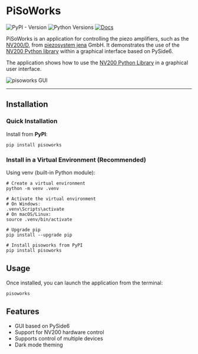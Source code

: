 # PiSoWorks

![PyPI - Version](https://img.shields.io/pypi/v/pisoworks)
![Python Versions](https://img.shields.io/pypi/pyversions/pisoworks)
[![Docs](https://img.shields.io/badge/docs-online-success)](https://piezosystemjena.github.io/PySoWorks/)

PiSoWorks is an application for controlling the piezo amplifiers, such as the [NV200/D](https://www.piezosystem.com/product/nv-200-d-compact-amplifier/), 
from [piezosystem jena](https://www.piezosystem.com/) GmbH. It demonstrates the use of the 
[NV200 Python library](https://pypi.org/project/nv200/) within a graphical interface based on PySide6.

The application shows how to use the [NV200 Python Library](https://pypi.org/project/nv200/) in a graphical user interface.

![pisoworks GUI](https://raw.githubusercontent.com/piezosystemjena/PySoWorks/refs/heads/main/doc/images/pisoworks_ui.png)

---

## Installation

### Quick Installation

Install from **PyPI**:

```shell
pip install pisoworks
```

### Install in a Virtual Environment (Recommended)

Using venv (built-in Python module):

```shell
# Create a virtual environment
python -m venv .venv

# Activate the virtual environment
# On Windows:
.venv\Scripts\activate
# On macOS/Linux:
source .venv/bin/activate

# Upgrade pip
pip install --upgrade pip

# Install pisoworks from PyPI
pip install pisoworks
```

## Usage

Once installed, you can launch the application from the terminal:

```shell
pisoworks
```

## Features 

- GUI based on PySide6
- Support for NV200 hardware control
- Supports control of multiple devices
- Dark mode theming
